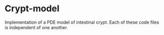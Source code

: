 # Crypt-model
Implementation of a PDE model of intestinal crypt.
Each of these code files is independent of one another.
